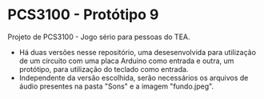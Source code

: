# PCS3100 - Protótipo 9
Projeto de PCS3100 - Jogo sério para pessoas do TEA.
- Há duas versões nesse repositório, uma desesenvolvida para utilização de um circuito com uma placa Arduino como entrada e outra, um protótipo, para utilização do teclado como entrada.
- Independente da versão escolhida, serão necessários os arquivos de áudio presentes na pasta "Sons" e a imagem "fundo.jpeg".
